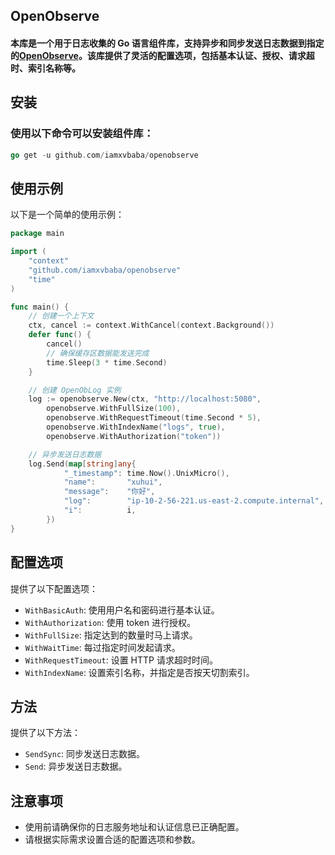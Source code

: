 ## OpenObserve

#### 本库是一个用于日志收集的 Go 语言组件库，支持异步和同步发送日志数据到指定的[OpenObserve](https://github.com/openobserve/openobserve)。该库提供了灵活的配置选项，包括基本认证、授权、请求超时、索引名称等。

## 安装

### 使用以下命令可以安装组件库：

```go
go get -u github.com/iamxvbaba/openobserve
```

## 使用示例

以下是一个简单的使用示例：

```go
package main

import (
    "context"
    "github.com/iamxvbaba/openobserve"
    "time"
)

func main() {
    // 创建一个上下文
    ctx, cancel := context.WithCancel(context.Background())
    defer func() {
        cancel()
        // 确保缓存区数据能发送完成
        time.Sleep(3 * time.Second)
    }

    // 创建 OpenObLog 实例
    log := openobserve.New(ctx, "http://localhost:5080", 
        openobserve.WithFullSize(100),
        openobserve.WithRequestTimeout(time.Second * 5),
        openobserve.WithIndexName("logs", true),
        openobserve.WithAuthorization("token"))

    // 异步发送日志数据
    log.Send(map[string]any{
			"_timestamp": time.Now().UnixMicro(),
			"name":       "xuhui",
			"message":    "你好",
			"log":        "ip-10-2-56-221.us-east-2.compute.internal",
			"i":          i,
		})
}

```

## 配置选项

提供了以下配置选项：

- `WithBasicAuth`: 使用用户名和密码进行基本认证。
- `WithAuthorization`: 使用 token 进行授权。
- `WithFullSize`: 指定达到的数量时马上请求。
- `WithWaitTime`: 每过指定时间发起请求。
- `WithRequestTimeout`: 设置 HTTP 请求超时时间。
- `WithIndexName`: 设置索引名称，并指定是否按天切割索引。

## 方法

提供了以下方法：

- `SendSync`: 同步发送日志数据。
- `Send`: 异步发送日志数据。

## 注意事项

- 使用前请确保你的日志服务地址和认证信息已正确配置。
- 请根据实际需求设置合适的配置选项和参数。
